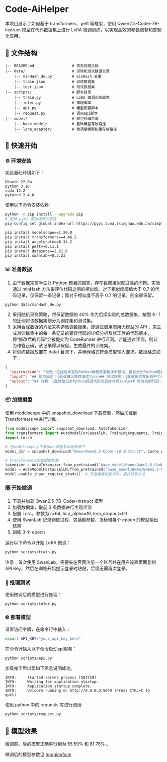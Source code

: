 # Code-AiHelper 

本项目展示了如何基于 transformers、peft 等框架，使用 Qwen2.5-Coder-7B-Instruct 模型在代码数据集上进行 LoRA 微调训练，以实现高效的参数调整和定制化应用。

## 📁 文件结构  
```
|-- README.md                 # 项目说明文档  
|-- data/                     # 训练和测试数据目录
    |-- minHash_de.py         # minHash 去重
    |-- train.json            # 训练数据集  
    |-- test.json             # 测试数据集  
|-- scripts/                  # 脚本目录  
    |-- train.py              # LoRA 微调训练脚本  
    |-- infer.py              # 推理脚本
    |-- api.py                # 模型部署脚本
    |-- request.py            # 调用api脚本
|-- model/                    # 模型存储目录  
    |-- base_model/           # 基础模型存放路径  
    |-- lora_adapter/         # 微调后模型权重存放路径  
```

## 🚀 快速开始  

### ⚙️ 环境安装  
实验基础环境如下：
```
Ubuntu 22.04
python 3.10
cuda 12.2
pytorch 2.4.0
```
使用以下命令安装依赖：  
```bash
python -m pip install --upgrade pip
# 更换 pypi 源加速库的安装
pip config set global.index-url https://pypi.tuna.tsinghua.edu.cn/simple

pip install modelscope==1.20.0
pip install transformers==4.46.2
pip install accelerate==0.34.2
pip install peft==0.11.1
pip install datasets==2.21.0
pip install swanlab==0.3.23
```

### 📊 准备数据
1. 由于数据来自学生对 Python 题目的回答，存在数据相似度过高的问题。实验通过 minHash 方法来评估代码之间的相似度。对于相似度阈值大于 0.7 的代码记录，仅保留一条记录；而对于相似度不高于 0.7 的记录，则全部保留。
```bash
python data/minHash_de.py
```
2. 采用随机采样策略，将保留数据的 40% 作为后续实验的总数据集，按照 9 : 1 的比例将该数据集划分为训练集和测试集。
3. 采用合成数据的方法来构造微调数据集，即通过调用商用大模型的 API ，来生成对训练集中的每一条记录的错误代码的详细分析及修正后的代码版本，将“修改后的代码”会被提交到 CodeRunner 进行评测。若能通过评测，则认为作答正确，该记录得以保留，生成最终的训练集。
4. 将训练数据放置在 data/ 目录下，并确保格式符合模型输入要求。数据格式如下：
```json
{
  "instruction": "你是一位经验丰富的Python编程专家和技术顾问，擅长分析Python题目和学生编写的代码。你的任务是理解题目要求和测试样例，分析学生代码，找出潜在的语法或逻辑错误，提供具体的错误位置和修复建议，并用专业且易懂的方式帮助学生改进代码。请以markdown格式返回你的答案。",
  "input": "## 题目描述：{此处填入题目描述}\n\n## 测试样例：{此处依次写出若干个测试样例}\n\n## 错误代码：{此处给出相应的Python错误代码}",
  "output": "## 分析：{此处给出对Python错误代码的具体分析}\n\n## 修改后的代码：{此处给出具体的修改代码}"
}
```

### 📦 加载模型
使用 modelscope 中的 snapshot_download 下载模型，然后加载到 Transformers 中进行训练：
```python
from modelscope import snapshot_download, AutoTokenizer
from transformers import AutoModelForCausalLM, TrainingArguments, Trainer, DataCollatorForSeq2Seq
import torch

# 在modelscope上下载Qwen模型到本地目录下
model_dir = snapshot_download("Qwen/Qwen2.5-Coder-7B-Instruct", cache_dir="/root/autodl-tmp", revision="master")

# Transformers加载模型权重
tokenizer = AutoTokenizer.from_pretrained("base_model/Qwen/Qwen2.5-Coder-7B-Instruct/", use_fast=False, trust_remote_code=True)
model = AutoModelForCausalLM.from_pretrained("base_model/Qwen/Qwen2.5-Coder-7B-Instruct/", device_map="auto", torch_dtype=torch.bfloat16)
model.enable_input_require_grads()  # 开启梯度检查点时，要执行该方法
```

### 🎛️ 开始微调
1. 下载并加载 Qwen2.5-7B-Coder-Instruct 模型
3. 加载数据集，取前 3 条数据进行主观评测
4. 配置 Lora，参数为 r=64, lora_alpha=16, lora_dropout=0.1
5. 使用 SwanLab 记录训练过程，包括超参数、指标和每个 epoch 的模型输出结果
6. 训练 3 个 epoch
   
运行以下命令以开始 LoRA 微调：
```bash
python scripts/train.py
```

注意：首次使用 SwanLab，需要先在官网注册一个账号并在用户设置页面复制 API Key，然后在训练开始提示登录时粘贴，后续无需再次登录。

### 🧪 推理测试
使用微调后的模型进行推理：
```bash
python scripts/infer.py
```

### 🌐 部署模型
设置访问令牌，在命令行中输入：
```bash
export API_KEY="your_api_key_here"
```
在命令行输入以下命令启动api服务：
```bash
python scripts/api.py
```
加载完毕后出现如下信息说明成功。
```
INFO:     Started server process [583718]
INFO:     Waiting for application startup.
INFO:     Application startup complete.
INFO:     Uvicorn running on http://0.0.0.0:5040 (Press CTRL+C to quit)
```
使用 python 中的 requests 库进行调用:
```bash
python scripts/request.py
```

## 🌟 模型效果
微调前、后的模型正确率分别为 55.59% 和 81.76% 。

微调后的模型参数见 [huggingface](https://huggingface.co/monidew/Code-AiHelper)
